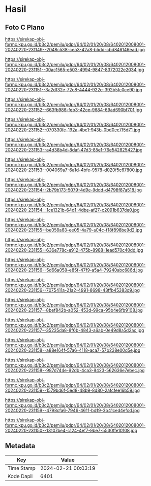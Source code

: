 # Hasil

## Foto C Plano

https://sirekap-obj-formc.kpu.go.id/b3c2/pemilu/pdpr/64/02/01/20/08/6402012008001-20240220-231149--2048c538-cea3-42a8-b5dd-cbd846146ead.jpg

https://sirekap-obj-formc.kpu.go.id/b3c2/pemilu/pdpr/64/02/01/20/08/6402012008001-20240220-231151--00ac1565-e503-4994-9847-8372022e2034.jpg

https://sirekap-obj-formc.kpu.go.id/b3c2/pemilu/pdpr/64/02/01/20/08/6402012008001-20240220-231151--3a2df32e-72c8-4444-922e-392b5fc0ce90.jpg

https://sirekap-obj-formc.kpu.go.id/b3c2/pemilu/pdpr/64/02/01/20/08/6402012008001-20240220-231152--663fb986-feb3-42ce-9684-69ad690bf701.jpg

https://sirekap-obj-formc.kpu.go.id/b3c2/pemilu/pdpr/64/02/01/20/08/6402012008001-20240220-231152--070330fc-192a-4be1-943b-0bd0ec7f5d71.jpg

https://sirekap-obj-formc.kpu.go.id/b3c2/pemilu/pdpr/64/02/01/20/08/6402012008001-20240220-231153--a4d38b4d-8daf-47d3-85e1-76e542825427.jpg

https://sirekap-obj-formc.kpu.go.id/b3c2/pemilu/pdpr/64/02/01/20/08/6402012008001-20240220-231153--004069a7-6a1d-4bfe-9578-d020f5c67800.jpg

https://sirekap-obj-formc.kpu.go.id/b3c2/pemilu/pdpr/64/02/01/20/08/6402012008001-20240220-231154--2b79b173-5079-4d9e-9ddd-d4798f87a518.jpg

https://sirekap-obj-formc.kpu.go.id/b3c2/pemilu/pdpr/64/02/01/20/08/6402012008001-20240220-231154--1ce1321b-64d1-4dbe-af27-c2091b637de0.jpg

https://sirekap-obj-formc.kpu.go.id/b3c2/pemilu/pdpr/64/02/01/20/08/6402012008001-20240220-231155--be059a63-ee05-4a79-a04c-f18f898be9d2.jpg

https://sirekap-obj-formc.kpu.go.id/b3c2/pemilu/pdpr/64/02/01/20/08/6402012008001-20240220-231155--636e778c-e912-475b-8988-1ead570c40dd.jpg

https://sirekap-obj-formc.kpu.go.id/b3c2/pemilu/pdpr/64/02/01/20/08/6402012008001-20240220-231156--5d66a058-e85f-47f9-a5a4-79240abc686d.jpg

https://sirekap-obj-formc.kpu.go.id/b3c2/pemilu/pdpr/64/02/01/20/08/6402012008001-20240220-231156--7075411a-21a2-4991-8698-43ffb45383d9.jpg

https://sirekap-obj-formc.kpu.go.id/b3c2/pemilu/pdpr/64/02/01/20/08/6402012008001-20240220-231157--8bef842b-a052-453d-99ca-95b4e6fb9108.jpg

https://sirekap-obj-formc.kpu.go.id/b3c2/pemilu/pdpr/64/02/01/20/08/6402012008001-20240220-231157--35235da8-8f6b-4843-a6ab-0e49d8a5d2ac.jpg

https://sirekap-obj-formc.kpu.go.id/b3c2/pemilu/pdpr/64/02/01/20/08/6402012008001-20240220-231158--a88e164f-57a6-4118-aca7-57b238e00d5e.jpg

https://sirekap-obj-formc.kpu.go.id/b3c2/pemilu/pdpr/64/02/01/20/08/6402012008001-20240220-231158--987d744e-92db-4ca3-8423-562636e7ebec.jpg

https://sirekap-obj-formc.kpu.go.id/b3c2/pemilu/pdpr/64/02/01/20/08/6402012008001-20240220-231159--1579bd6f-5ed8-48b9-8d80-2afcfee16b59.jpg

https://sirekap-obj-formc.kpu.go.id/b3c2/pemilu/pdpr/64/02/01/20/08/6402012008001-20240220-231159--4798cfa6-7946-4611-bd19-3b41ced4efcd.jpg

https://sirekap-obj-formc.kpu.go.id/b3c2/pemilu/pdpr/64/02/01/20/08/6402012008001-20240220-231150--13107be4-c124-4ef7-9be7-5530ffe10108.jpg


## Metadata

| Key        | Value               |
| ---------- | ------------------- |
| Time Stamp | 2024-02-21 00:03:19 |
| Kode Dapil | 6401                |



